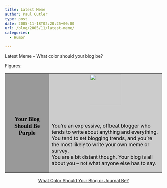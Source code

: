 ```yaml
---
title: Latest Meme
author: Paul Cutler
type: post
date: 2005-11-18T02:20:25+00:00
url: /blog/2005/11/latest-meme/
categories:
  - Humor

---
```

Latest Meme &#8211; What color should your blog be?

Figures:<table width=350 align=center border=0 cellspacing=0 cellpadding=2> 

<td bgcolor="#999999" align=center> <font face="Georgia, Times New Roman, Times, serif" style='color:black; font-size: 14pt;'><br /> <strong>Your Blog Should Be Purple</strong><br /> </font></td> 
<td bgcolor="#CCCCCC">
  <center>
    <img src="https://i2.wp.com/images.blogthings.com/whatcolorshouldyourblogorjournalbequiz/purple.gif?resize=100%2C100" height="100" width="100" data-recalc-dims="1" />
  </center>
  
  <br /> <font color="#000000"><br /> You&#8217;re an expressive, offbeat blogger who tends to write about anything and everything.<br /> You tend to set blogging trends, and you&#8217;re the most likely to write your own meme or survey.<br /> You are a bit distant though. Your blog is all about you &#8211; not what anyone else has to say.<br /> </font>
</td></table> 

<div align="center">
  <a href="http://www.blogthings.com/whatcolorshouldyourblogorjournalbequiz/">What Color Should Your Blog or Journal Be?</a>
</div>